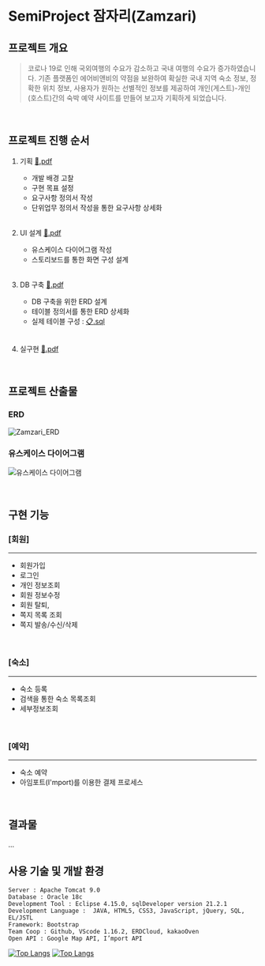 # SemiProject 잠자리(Zamzari)
## 프로젝트 개요
> 코로나 19로 인해 국외여행의 수요가 감소하고 국내 여행의 수요가 증가하였습니다. 기존 플랫폼인 에어비앤비의 약점을 보완하여 확실한 국내 지역 숙소 정보, 정확한 위치 정보, 사용자가 원하는 선별적인 정보를 제공하여 개인(게스트)-개인(호스트)간의 숙박 예약 사이트를 만들어 보고자 기획하게 되었습니다.
<br>

## 프로젝트 진행 순서
1. 기획  [:floppy_disk:.pdf](https://s3.us-west-2.amazonaws.com/secure.notion-static.com/f63008b3-bafb-4242-9caa-04e1f4e40658/01.%EA%B8%B0%ED%9A%8D%ED%9A%8C%EC%9D%98_Worktech.pdf?X-Amz-Algorithm=AWS4-HMAC-SHA256&X-Amz-Content-Sha256=UNSIGNED-PAYLOAD&X-Amz-Credential=AKIAT73L2G45EIPT3X45%2F20220207%2Fus-west-2%2Fs3%2Faws4_request&X-Amz-Date=20220207T235321Z&X-Amz-Expires=86400&X-Amz-Signature=0f2872bbf2e3853c7ae558f06a3604c22c3b5a902f7685550f1277feaaddd000&X-Amz-SignedHeaders=host&response-content-disposition=filename%20%3D%2201.%25EA%25B8%25B0%25ED%259A%258D%25ED%259A%258C%25EC%259D%2598_Worktech.pdf%22&x-id=GetObject)
    + 개발 배경 고찰
    + 구현 목표 설정
    + 요구사항 정의서 작성
    + 단위업무 정의서 작성을 통한 요구사항 상세화  
    <br>
    
2. UI 설계  [:floppy_disk:.pdf](https://s3.us-west-2.amazonaws.com/secure.notion-static.com/f53cb7de-d619-4517-ace3-b1a405bca110/02.UI%ED%9A%8C%EC%9D%98_Worktech.pdf?X-Amz-Algorithm=AWS4-HMAC-SHA256&X-Amz-Content-Sha256=UNSIGNED-PAYLOAD&X-Amz-Credential=AKIAT73L2G45EIPT3X45%2F20220207%2Fus-west-2%2Fs3%2Faws4_request&X-Amz-Date=20220207T235340Z&X-Amz-Expires=86400&X-Amz-Signature=9be916893fd0cd9e85d774806249837cd82a8f971f7ece2567eb284e2e4ed3d5&X-Amz-SignedHeaders=host&response-content-disposition=filename%20%3D%2202.UI%25ED%259A%258C%25EC%259D%2598_Worktech.pdf%22&x-id=GetObject)
    + 유스케이스 다이어그램 작성
    + 스토리보드를 통한 화면 구성 설계  
    <br>
3. DB 구축  [:floppy_disk:.pdf](https://s3.us-west-2.amazonaws.com/secure.notion-static.com/4d256ca5-c5b8-4dd3-a0bb-bf31dd382477/03.DB%ED%9A%8C%EC%9D%98_Worktech.pdf?X-Amz-Algorithm=AWS4-HMAC-SHA256&X-Amz-Content-Sha256=UNSIGNED-PAYLOAD&X-Amz-Credential=AKIAT73L2G45EIPT3X45%2F20220207%2Fus-west-2%2Fs3%2Faws4_request&X-Amz-Date=20220207T235352Z&X-Amz-Expires=86400&X-Amz-Signature=0aa27746cf4b880918ef00b1791dab36eeda17771535b6acbbdcb5f0b78687a8&X-Amz-SignedHeaders=host&response-content-disposition=filename%20%3D%2203.DB%25ED%259A%258C%25EC%259D%2598_Worktech.pdf%22&x-id=GetObject)
    + DB 구축을 위한 ERD 설계
    + 테이블 정의서를 통한 ERD 상세화
    + 실제 테이블 구성 : [:clipboard:.sql](https://s3.us-west-2.amazonaws.com/secure.notion-static.com/6f039189-5c25-4b4f-99cd-6283dad91e5d/Worktech_DB.sql?X-Amz-Algorithm=AWS4-HMAC-SHA256&X-Amz-Content-Sha256=UNSIGNED-PAYLOAD&X-Amz-Credential=AKIAT73L2G45EIPT3X45%2F20220207%2Fus-west-2%2Fs3%2Faws4_request&X-Amz-Date=20220207T235405Z&X-Amz-Expires=86400&X-Amz-Signature=8c73153bdc613d4a198fc3e396aae6aac3e2753ae2a678243e2a3b1c40f764b7&X-Amz-SignedHeaders=host&response-content-disposition=filename%20%3D%22Worktech_DB.sql%22&x-id=GetObject)
    <br>

4. 실구현  [:floppy_disk:.pdf](https://s3.us-west-2.amazonaws.com/secure.notion-static.com/a4974ee2-b15c-4479-bb77-054bcefb911a/04.%EC%B5%9C%EC%A2%85_Worktech.pdf?X-Amz-Algorithm=AWS4-HMAC-SHA256&X-Amz-Content-Sha256=UNSIGNED-PAYLOAD&X-Amz-Credential=AKIAT73L2G45EIPT3X45%2F20220207%2Fus-west-2%2Fs3%2Faws4_request&X-Amz-Date=20220207T235427Z&X-Amz-Expires=86400&X-Amz-Signature=6a5737095f764c9f67aa71befb034a362eae8a017138f32eab853c8dc4226577&X-Amz-SignedHeaders=host&response-content-disposition=filename%20%3D%2204.%25EC%25B5%259C%25EC%25A2%2585_Worktech.pdf%22&x-id=GetObject)
<br>

## 프로젝트 산출물
### ERD
![Zamzari_ERD](https://ifh.cc/g/C58TOr.jpg)
### 유스케이스 다이어그램
![유스케이스 다이어그램](https://ifh.cc/g/g7HWcK.jpg)

<br>

## 구현 기능
### [회원]
-------------
+ 회원가입
+ 로그인
+ 개인 정보조회
+ 회원 정보수정
+ 회원 탈퇴,
+ 쪽지 목록 조회
+ 쪽지 발송/수신/삭제

<br>

### [숙소]
-------------
+ 숙소 등록
+ 검색을 통한 숙소 목록조회
+ 세부정보조회
<br>

### [예약]
-------------
+ 숙소 예약
+ 아임포트(I'mport)를 이용한 결제 프로세스
<br>

## 결과물
...

## 사용 기술 및 개발 환경
```
Server : Apache Tomcat 9.0
Database : Oracle 18c
Development Tool : Eclipse 4.15.0, sqlDeveloper version 21.2.1
Development Language :  JAVA, HTML5, CSS3, JavaScript, jQuery, SQL, EL/JSTL
Framework: Bootstrap
Team Coop : Github, VScode 1.16.2, ERDCloud, kakaoOven
Open API : Google Map API, I’mport API
```
[![Top Langs](https://github-readme-stats.vercel.app/api/top-langs/?username=alswj792000)](https://github.com/alswj792000/github-readme-stats)
[![Top Langs](https://github-readme-stats.vercel.app/api/top-langs/?username=alswj792000&layout=compact)](https://github.com/alswj792000/Odonata)
